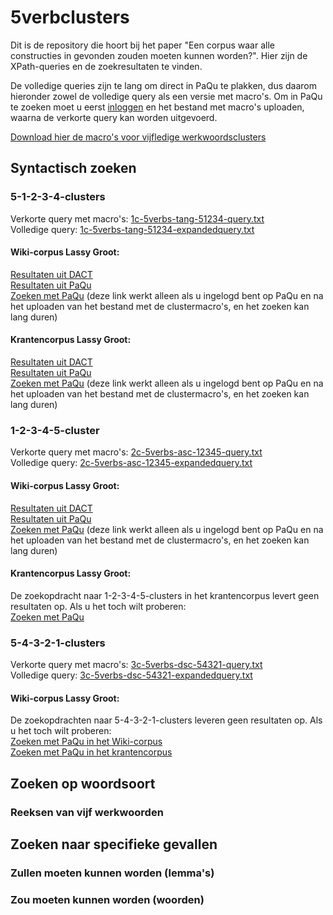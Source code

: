 # 5verbclusters
Dit is de repository die hoort bij het paper "Een corpus waar alle constructies in gevonden zouden moeten kunnen worden?". Hier zijn de XPath-queries en de zoekresultaten te vinden.

De volledige queries zijn te lang om direct in PaQu te plakken, dus daarom hieronder zowel de volledige query als een versie met macro's. Om in PaQu te zoeken moet u eerst [inloggen](https://www.let.rug.nl/~kleiweg/paqulogin/) en het bestand met macro's uploaden, waarna de verkorte query kan worden uitgevoerd.

[Download hier de macro's voor vijfledige werkwoordsclusters](5v-clustermacros.txt)

## Syntactisch zoeken

### 5-1-2-3-4-clusters
Verkorte query met macro's: [1c-5verbs-tang-51234-query.txt](1c-5verbs-tang-51234-query.txt)  
Volledige query: [1c-5verbs-tang-51234-expandedquery.txt](1c-5verbs-tang-51234-expandedquery.txt)  

#### Wiki-corpus Lassy Groot:  
[Resultaten uit DACT](dact-nlwiki-5verbs-tang-generalized-query1c.csv)  
[Resultaten uit PaQu](paqu-nlwiki-5verbs-tang-generalized-query1c.csv)  
[Zoeken met PaQu](https://paqu.let.rug.nl:8068/xpath?db=lassywiki&xpath=%2F%2Fnode%5B%28%25v%25+and%0D%0A++++++++++++++%28+some+%24x+in+%2F%2Fnode%5B%0D%0A+++++++++++++++++++++++%25vhead%25+and%0D%0A+++++++++++++++++++++++%28+some+%24y+in+%2F%2Fnode%5B%0D%0A+++++++++++++++++++++++++++++++%25v%25+and%0D%0A+++++++++++++++++++++++++++++++%28+some+%24z+in+%2F%2Fnode%5B%25v%25+and%0D%0A+++++++++++++++++++++++++++++++++++++++%28+some+%24n+in+%2F%2Fnode%5B%25v%25%5D%0D%0A+++++++++++++++++++++++++++++++++++++++++satisfies+%28%28%25e%25%3D%24n%2F%25b%25%29%0D%0A+++++++++++++++++++++++++++++++++++++++++and+%25sameclausen%25%29%0D%0A+++++++++++++++++++++++++++++++++++++++++%29%0D%0A+++++++++++++++++++++++++++++++++++++++%5D%0D%0A+++++++++++++++++++++++++++++++++satisfies+%28%28%25e%25%3D%24z%2F%25b%25%29%0D%0A+++++++++++++++++++++++++++++++++and+%25sameclause3%25%29%0D%0A+++++++++++++++++++++++++++++++++%29%0D%0A+++++++++++++++++++++++++++++++%5D%0D%0A+++++++++++++++++++++++++satisfies+%28%28%25e%25%3D%24y%2F%25b%25%29%0D%0A+++++++++++++++++++++++++and+%25sameclause2%25%29%0D%0A+++++++++++++++++++++++++%29%0D%0A+++++++++++++++++++++++%5D%0D%0A+++++++++++++++satisfies+%28%28%25e%25%3D%24x%2F%25b%25%29+%0D%0A+++++++++++++++and+%25sameclause%25%29%0D%0A++++++++++++++%29%0D%0A+++++++++%29%5D&mt=std&xn=100) (deze link werkt alleen als u ingelogd bent op PaQu en na het uploaden van het bestand met de clustermacro's, en het zoeken kan lang duren)

#### Krantencorpus Lassy Groot:  
[Resultaten uit DACT](dact-krant-5verbs-tang-generalized-query1c.csv)  
[Resultaten uit PaQu](paqu-krant-5verbs-tang-generalized-query1c.csv)  
[Zoeken met PaQu](https://paqu.let.rug.nl:8068/xpath?db=lassynewspapers&xpath=%2F%2Fnode%5B%28%25v%25+and%0D%0A++++++++++++++%28+some+%24x+in+%2F%2Fnode%5B%0D%0A+++++++++++++++++++++++%25vhead%25+and%0D%0A+++++++++++++++++++++++%28+some+%24y+in+%2F%2Fnode%5B%0D%0A+++++++++++++++++++++++++++++++%25v%25+and%0D%0A+++++++++++++++++++++++++++++++%28+some+%24z+in+%2F%2Fnode%5B%25v%25+and%0D%0A+++++++++++++++++++++++++++++++++++++++%28+some+%24n+in+%2F%2Fnode%5B%25v%25%5D%0D%0A+++++++++++++++++++++++++++++++++++++++++satisfies+%28%28%25e%25%3D%24n%2F%25b%25%29%0D%0A+++++++++++++++++++++++++++++++++++++++++and+%25sameclausen%25%29%0D%0A+++++++++++++++++++++++++++++++++++++++++%29%0D%0A+++++++++++++++++++++++++++++++++++++++%5D%0D%0A+++++++++++++++++++++++++++++++++satisfies+%28%28%25e%25%3D%24z%2F%25b%25%29%0D%0A+++++++++++++++++++++++++++++++++and+%25sameclause3%25%29%0D%0A+++++++++++++++++++++++++++++++++%29%0D%0A+++++++++++++++++++++++++++++++%5D%0D%0A+++++++++++++++++++++++++satisfies+%28%28%25e%25%3D%24y%2F%25b%25%29%0D%0A+++++++++++++++++++++++++and+%25sameclause2%25%29%0D%0A+++++++++++++++++++++++++%29%0D%0A+++++++++++++++++++++++%5D%0D%0A+++++++++++++++satisfies+%28%28%25e%25%3D%24x%2F%25b%25%29+%0D%0A+++++++++++++++and+%25sameclause%25%29%0D%0A++++++++++++++%29%0D%0A+++++++++%29%5D&mt=std&xn=100) (deze link werkt alleen als u ingelogd bent op PaQu en na het uploaden van het bestand met de clustermacro's, en het zoeken kan lang duren)

### 1-2-3-4-5-cluster
Verkorte query met macro's: [2c-5verbs-asc-12345-query.txt](2c-5verbs-asc-12345-query.txt)  
Volledige query: [2c-5verbs-asc-12345-expandedquery.txt](2c-5verbs-asc-12345-expandedquery.txt)  

#### Wiki-corpus Lassy Groot:  
[Resultaten uit DACT](dact-nlwiki-5verbs-asc-generalized-query2c.csv)  
[Resultaten uit PaQu](paqu-nlwiki-5verbs-asc-generalized-query2c.csv)  
[Zoeken met PaQu](https://paqu.let.rug.nl:8068/xpath?db=lassywiki&xpath=%2F%2Fnode%5B%28%25v%25+and%0D%0A++++++++++++++%28+some+%24x+in+%2F%2Fnode%5B%0D%0A+++++++++++++++++++++++%25vhead%25+and%0D%0A+++++++++++++++++++++++%28+some+%24y+in+%2F%2Fnode%5B%0D%0A+++++++++++++++++++++++++++++++%25v%25+and%0D%0A+++++++++++++++++++++++++++++++%28+some+%24z+in+%2F%2Fnode%5B%25v%25+and%0D%0A+++++++++++++++++++++++++++++++++++++++%28+some+%24n+in+%2F%2Fnode%5B%25v%25%5D%0D%0A+++++++++++++++++++++++++++++++++++++++++satisfies+%28%28%25e%25%3D%24n%2F%25b%25%29%0D%0A+++++++++++++++++++++++++++++++++++++++++and+%25sameclausen%25%29%0D%0A+++++++++++++++++++++++++++++++++++++++++%29%0D%0A+++++++++++++++++++++++++++++++++++++++%5D%0D%0A+++++++++++++++++++++++++++++++++satisfies+%28%28%25e%25%3D%24z%2F%25b%25%29%0D%0A+++++++++++++++++++++++++++++++++and+%25sameclause3%25%29%0D%0A+++++++++++++++++++++++++++++++++%29%0D%0A+++++++++++++++++++++++++++++++%5D%0D%0A+++++++++++++++++++++++++satisfies+%28%28%25e%25%3D%24y%2F%25b%25%29%0D%0A+++++++++++++++++++++++++and+%25sameclause2%25%29%0D%0A+++++++++++++++++++++++++%29%0D%0A+++++++++++++++++++++++%5D%0D%0A+++++++++++++++satisfies+%28%28%25b%25%3D%24x%2F%25e%25%2B3%29+%0D%0A+++++++++++++++and+%25sameclause%25%29%0D%0A++++++++++++++%29%0D%0A%29%5D&mt=std&xn=100) (deze link werkt alleen als u ingelogd bent op PaQu en na het uploaden van het bestand met de clustermacro's, en het zoeken kan lang duren)

#### Krantencorpus Lassy Groot:  
De zoekopdracht naar 1-2-3-4-5-clusters in het krantencorpus levert geen resultaten op. Als u het toch wilt proberen:  
[Zoeken met PaQu](https://paqu.let.rug.nl:8068/xpath?db=lassynewspapers&xpath=%2F%2Fnode%5B%28%25v%25+and%0D%0A++++++++++++++%28+some+%24x+in+%2F%2Fnode%5B%0D%0A+++++++++++++++++++++++%25vhead%25+and%0D%0A+++++++++++++++++++++++%28+some+%24y+in+%2F%2Fnode%5B%0D%0A+++++++++++++++++++++++++++++++%25v%25+and%0D%0A+++++++++++++++++++++++++++++++%28+some+%24z+in+%2F%2Fnode%5B%25v%25+and%0D%0A+++++++++++++++++++++++++++++++++++++++%28+some+%24n+in+%2F%2Fnode%5B%25v%25%5D%0D%0A+++++++++++++++++++++++++++++++++++++++++satisfies+%28%28%25e%25%3D%24n%2F%25b%25%29%0D%0A+++++++++++++++++++++++++++++++++++++++++and+%25sameclausen%25%29%0D%0A+++++++++++++++++++++++++++++++++++++++++%29%0D%0A+++++++++++++++++++++++++++++++++++++++%5D%0D%0A+++++++++++++++++++++++++++++++++satisfies+%28%28%25e%25%3D%24z%2F%25b%25%29%0D%0A+++++++++++++++++++++++++++++++++and+%25sameclause3%25%29%0D%0A+++++++++++++++++++++++++++++++++%29%0D%0A+++++++++++++++++++++++++++++++%5D%0D%0A+++++++++++++++++++++++++satisfies+%28%28%25e%25%3D%24y%2F%25b%25%29%0D%0A+++++++++++++++++++++++++and+%25sameclause2%25%29%0D%0A+++++++++++++++++++++++++%29%0D%0A+++++++++++++++++++++++%5D%0D%0A+++++++++++++++satisfies+%28%28%25b%25%3D%24x%2F%25e%25%2B3%29+%0D%0A+++++++++++++++and+%25sameclause%25%29%0D%0A++++++++++++++%29%0D%0A%29%5D&mt=std&xn=100)

### 5-4-3-2-1-clusters
Verkorte query met macro's: [3c-5verbs-dsc-54321-query.txt](3c-5verbs-dsc-54321-query.txt)  
Volledige query: [3c-5verbs-dsc-54321-expandedquery.txt](3c-5verbs-dsc-54321-expandedquery.txt)  

#### Wiki-corpus Lassy Groot: 
De zoekopdrachten naar 5-4-3-2-1-clusters leveren geen resultaten op. Als u het toch wilt proberen:  
[Zoeken met PaQu in het Wiki-corpus](https://paqu.let.rug.nl:8068/xpath?db=lassywiki&xpath=%2F%2Fnode%5B%28%25v%25+and%0D%0A++++++++++++++%28+some+%24x+in+%2F%2Fnode%5B%0D%0A+++++++++++++++++++++++%25v%25+and%0D%0A+++++++++++++++++++++++%28+some+%24y+in+%2F%2Fnode%5B%0D%0A+++++++++++++++++++++++++++++++%25v%25+and%0D%0A+++++++++++++++++++++++++++++++%28+some+%24z+in+%2F%2Fnode%5B%25v%25+and%0D%0A+++++++++++++++++++++++++++++++++++++++%28+some+%24n+in+%2F%2Fnode%5B%25vhead%25%5D%0D%0A+++++++++++++++++++++++++++++++++++++++++satisfies+%28%28%25e%25%3D%24n%2F%25b%25%29%0D%0A+++++++++++++++++++++++++++++++++++++++++and+%25sameclausen%25%29%0D%0A+++++++++++++++++++++++++++++++++++++++++%29%0D%0A+++++++++++++++++++++++++++++++++++++++%5D%0D%0A+++++++++++++++++++++++++++++++++satisfies+%28%28%25e%25%3D%24z%2F%25b%25%29%0D%0A+++++++++++++++++++++++++++++++++and+%25sameclause3%25%29%0D%0A+++++++++++++++++++++++++++++++++%29%0D%0A+++++++++++++++++++++++++++++++%5D%0D%0A+++++++++++++++++++++++++satisfies+%28%28%25e%25%3D%24y%2F%25b%25%29%0D%0A+++++++++++++++++++++++++and+%25sameclause2%25%29%0D%0A+++++++++++++++++++++++++%29%0D%0A+++++++++++++++++++++++%5D%0D%0A+++++++++++++++satisfies+%28%28%25e%25%3D%24x%2F%25b%25%29+%0D%0A+++++++++++++++and+%25sameclause%25%29%0D%0A++++++++++++++%29%0D%0A+++++++++%29%5D&mt=std&xn=100)  
[Zoeken met PaQu in het krantencorpus](https://paqu.let.rug.nl:8068/xpath?db=lassynewspapers&xpath=%2F%2Fnode%5B%28%25v%25+and%0D%0A++++++++++++++%28+some+%24x+in+%2F%2Fnode%5B%0D%0A+++++++++++++++++++++++%25v%25+and%0D%0A+++++++++++++++++++++++%28+some+%24y+in+%2F%2Fnode%5B%0D%0A+++++++++++++++++++++++++++++++%25v%25+and%0D%0A+++++++++++++++++++++++++++++++%28+some+%24z+in+%2F%2Fnode%5B%25v%25+and%0D%0A+++++++++++++++++++++++++++++++++++++++%28+some+%24n+in+%2F%2Fnode%5B%25vhead%25%5D%0D%0A+++++++++++++++++++++++++++++++++++++++++satisfies+%28%28%25e%25%3D%24n%2F%25b%25%29%0D%0A+++++++++++++++++++++++++++++++++++++++++and+%25sameclausen%25%29%0D%0A+++++++++++++++++++++++++++++++++++++++++%29%0D%0A+++++++++++++++++++++++++++++++++++++++%5D%0D%0A+++++++++++++++++++++++++++++++++satisfies+%28%28%25e%25%3D%24z%2F%25b%25%29%0D%0A+++++++++++++++++++++++++++++++++and+%25sameclause3%25%29%0D%0A+++++++++++++++++++++++++++++++++%29%0D%0A+++++++++++++++++++++++++++++++%5D%0D%0A+++++++++++++++++++++++++satisfies+%28%28%25e%25%3D%24y%2F%25b%25%29%0D%0A+++++++++++++++++++++++++and+%25sameclause2%25%29%0D%0A+++++++++++++++++++++++++%29%0D%0A+++++++++++++++++++++++%5D%0D%0A+++++++++++++++satisfies+%28%28%25e%25%3D%24x%2F%25b%25%29+%0D%0A+++++++++++++++and+%25sameclause%25%29%0D%0A++++++++++++++%29%0D%0A+++++++++%29%5D&mt=std&xn=100)
## Zoeken op woordsoort

### Reeksen van vijf werkwoorden

## Zoeken naar specifieke gevallen

### Zullen moeten kunnen worden (lemma's)

### Zou moeten kunnen worden (woorden)
